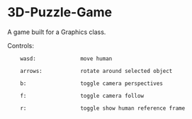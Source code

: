 # 3D-Puzzle-Game
A game built for a Graphics class. 

Controls:

        wasd:              move human

        arrows:            rotate around selected object
        
        b:                 toggle camera perspectives
        
        f:                 toggle camera follow
        
        r:                 toggle show human reference frame
